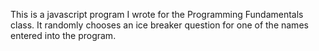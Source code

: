 This is a javascript program I wrote for the Programming Fundamentals class. It randomly chooses an ice breaker question for one of the names entered into the program.
